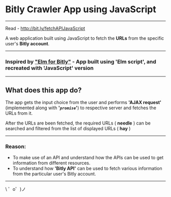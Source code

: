 # Bitly Crawler App using JavaScript
-------------------------------------

Read - http://bit.ly/fetchAPIJavaScript


A web application built using JavaScript to fetch the **URLs** from the specific user's **Bitly account**.

---
### Inspired by ["Elm for Bitly"](https://bitly-elm.glitch.me/) - App built using **'Elm script'**, and recreated  with **'JavaScript'** version
---

## What does this app do?

  The app gets the input choice from the user and performs **'AJAX request'** (implemented along with **'_`promise`_'**) to respective server and fetches   the URLs from it.  
  
  After the URLs are been fetched, the required URLs ( **needle** ) can be searched and filtered from the list   of displayed URLs ( **hay** )
  
  ---
  
  ### Reason:
  * To make use of an API and understand how the APIs can be used to get information from different resources.
  * To understand how **'Bitly API'** can be used to fetch various information from the particular user's         Bitly account.
  
  ---
 


\ ゜o゜)ノ
